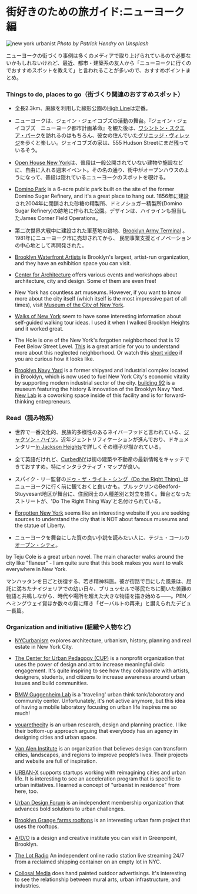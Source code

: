 # 街好きのための旅ガイド:ニューヨーク編

![new york urbanist](newyork01.jpg)
_Photo by Patrick Hendry on Unsplash_

ニューヨークの街づくり事例は多くのメディアで取り上げられているので必要ないかもしれないけれど、最近、都市・建築系の友人から「ニューヨークに行くのでおすすめスポットを教えて」と言われることが多いので、おすすめポイントまとめ。

### Things to do, places to go（街づくり関連のおすすめスポット）

- 全長2.3km、廃線を利用した線形公園の[High Line](https://www.thehighline.org/)は定番。

- ニューヨークは、ジェイン・ジェイコブズの活動の舞台。『ジェイン・ジェイコブズ　ニューヨーク都市計画革命』を観た後は、[ワシントン・スクエア・パーク](https://www.nycgovparks.org/parks/washington-square-park)を訪れるのはもちろん、彼女の住んでいた[グリニッジ・ヴィレッジ](https://www.nycgo.com/boroughs-neighborhoods/manhattan/greenwich-village)を歩くと楽しい。ジェイコブズの家は、555 Hudson Streetにまだ残っているそう。

- [Open House New York](https://ohny.org/)は、普段は一般公開されていない建物や施設などに、自由に入れる週末イベント。その名の通り、街中がオープンハウスのようになって、普段は隠れているニューヨークのスポットを覗ける。

- [Domino Park](https://www.dominopark.com/) is a 6-acre public park built on the site of the former Domino Sugar Refinery, and it's a great place to hang out. 1856年に建設され2004年に閉鎖された砂糖の精製所、ドミノシュガー精製所(Domino Sugar Refinery)の跡地に作られた公園。デザインは、ハイラインも担当したJames Corner Field Operations。

- 第二次世界大戦中に建設された軍基地の跡地、[Brooklyn Army Terminal](https://www.bklynarmyterminal.com/) 。1981年にニューヨーク市に売却されてから、 民間事業支援とイノベーションの中心地として再開発された。

- [Brooklyn Waterfront Artists](http://bwac.org/) is Brooklyn's largest, artist-run organization, and they have an exhibition space you can visit.

- [Center for Architecture](https://www.centerforarchitecture.org/) offers various events and workshops about architecture, city and design. Some of them are even free!

- New York has countless art museums. However, if you want to know more about the city itself (which itself is the most impressive part of all times), visit [Museum of the City of New York](https://www.mcny.org/).

- [Walks of New York](https://www.walksofnewyork.com/blog/category/neighborhoods) seem to have some interesting information about self-guided walking tour ideas. I used it when I walked Brooklyn Heights and it worked great.

- The Hole is one of the New York's forgotten neighborhood that is 12 Feet Below Street Level. [This](https://medium.com/hidden-new-york/way-down-in-the-hole-8e1ad83d5743) is a great article for you to understand more about this neglected neighborhood. Or watch this [short video](https://vimeo.com/13401051) if you are curious how it looks like.

- [Brooklyn Navy Yard](https://brooklynnavyyard.org/) is a former shipyard and industrial complex located in Brooklyn, which is now used to fuel New York City's economic vitality by supporting modern industrial sector of the city. [building 92](https://brooklynnavyyard.org/visit/bldg-92) is a museum featuring the history & innovation of the Brooklyn Navy Yard. [New Lab](https://newlab.com/) is a coworking space inside of this facility and is for forward-thinking entrepreneurs.

### Read（読み物系）

- 世界で一番文化的、民族的多様性のあるネイバーフッドと言われている、[ジャクソン・ハイツ](https://ny.curbed.com/2017/4/19/15328342/jackson-heights-queens-history)。近年ジェントリフィケーションが進んでおり、ドキュメンタリー[In Jackson Heights](https://vimeo.com/141051231)で詳しくその様子が描かれている。

- 全て英語だけれど、[CurbedNY](https://ny.curbed.com/maps)は街の建築や不動産の最新情報をキャッチできておすすめ。特にインタラクティブ・マップが良い。

- スパイク・リー監督の[ドゥ・ザ・ライト・シング（Do the Right Thing）](https://www.imdb.com/title/tt0097216/)はニューヨークに行く前に観ておくと良いかも。ブルックリンのBedford-Stuyvesant地区が舞台に、住民同士の人種差別と対立を描く。舞台となったストリートが、'Do The Right Thing Way'と名付けられている。

- [Forgotten New York](http://forgotten-ny.com/) seems like an interesting website if you are seeking sources to understand the city that is NOT about famous museums and the statue of Liberty.

- ニューヨークを舞台にした質の良い小説を読みたい人に、テジュ・コールの[オープン・シティ](https://www.amazon.co.jp/dp/B0756TS242/ref=dp-kindle-redirect?_encoding=UTF8&btkr=1)。

by Teju Cole is a great urban novel. The main character walks around the city like "flaneur" - I am quite sure that this book makes you want to walk everywhere in New York.

マンハッタンを日ごと彷徨する、若き精神科医。彼が街路で目にした風景は、屈託に満ちたナイジェリアでの幼い日々、ブリュッセルで移民たちに聞いた苦難の物語と共鳴しながら、時代や場所を超えた大きな物語を描き始める――。PEN／ヘミングウェイ賞ほか数々の賞に輝き「ゼーバルトの再来」と讃えられたデビュー長篇。

### Organization and initiative (組織や人物など)

- [NYCurbanism](https://www.nycurbanism.com/) explores architecture, urbanism, history, planning and real estate in New York City.

- [The Center for Urban Pedagogy (CUP)](http://www.welcometocup.org/) is a nonprofit organization that uses the power of design and art to increase meaningful civic engagement. It's quite inspiring to see how they collaborate with artists, designers, students, and citizens to increase awareness around urban issues and build communities.

- [BMW Guggenheim Lab](http://www.bmwguggenheimlab.org/) is a 'traveling' urban think tank/laboratory and community center. Unfortunately, it's not active anymore, but this idea of having a mobile laboratory focusing on urban life inspires me so much!

- [youarethecity](http://www.youarethecity.com/) is an urban research, design and planning practice. I like their bottom-up approach arguing that everybody has an agency in designing cities and urban space.

- [Van Alen Institute](https://www.vanalen.org/) is an organization that believes design can transform cities, landscapes, and regions to improve people’s lives. Their projects and website are full of inspiration.

- [URBAN-X](https://www.urban-x.com/) supports startups working with reimagining cities and urban life. It is interesting to see an acceleration program that is specific to urban initiatives. I learned a concept of "urbanist in residence" from here, too.

- [Urban Design Forum](https://urbandesignforum.org/) is an independent membership organization that advances bold solutions to urban challenges.

- [Brooklyn Grange farms rooftops](https://www.brooklyngrangefarm.com/) is an interesting urban farm project that uses the rooftops.

- [A/D/O](https://a-d-o.com/) is a design and creative institute you can visit in Greenpoint, Brooklyn.

- [The Lot Radio](https://www.facebook.com/thelotradio/)
  An independent online radio station live streaming 24/7 from a reclaimed shipping container on an empty lot in NYC.

- [Collosal Media](https://colossalmedia.com/) does hand painted outdoor advertisings. It's interesting to see the relationship between mural arts, urban infrastructure, and industries.
